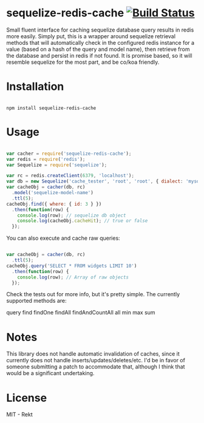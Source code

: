 sequelize-redis-cache [![Build Status](https://travis-ci.org/rfink/sequelize-redis-cache.svg?branch=master)](https://travis-ci.org/rfink/sequelize-redis-cache)
=====================

Small fluent interface for caching sequelize database query results in redis more easily.
Simply put, this is a wrapper around sequelize retrieval methods that will automatically
check in the configured redis instance for a value (based on a hash of the query and
model name), then retrieve from the database and persist in redis if not found.  It is
promise based, so it will resemble sequelize for the most part, and be co/koa friendly.

Installation
=====================

```

npm install sequelize-redis-cache

```

Usage
=====================

```javascript

var cacher = require('sequelize-redis-cache');
var redis = require('redis');
var Sequelize = require('sequelize');

var rc = redis.createClient(6379, 'localhost');
var db = new Sequelize('cache_tester', 'root', 'root', { dialect: 'mysql' });
var cacheObj = cacher(db, rc)
  .model('sequelize-model-name')
  .ttl(5);
cacheObj.find({ where: { id: 3 } })
  .then(function(row) {
    console.log(row); // sequelize db object
    console.log(cacheObj.cacheHit); // true or false
  });

```

You can also execute and cache raw queries:

```javascript

var cacheObj = cacher(db, rc)
  .ttl(5);
cacheObj.query('SELECT * FROM widgets LIMIT 10')
  .then(function(row) {
    console.log(row); // Array of raw objects
  });

```

Check the tests out for more info, but it's pretty simple.  The currently supported
methods are:

  query
  find
  findOne
  findAll
  findAndCountAll
  all
  min
  max
  sum

Notes
=====================

This library does not handle automatic invalidation of caches, since it currently does not handle inserts/updates/deletes/etc.  I'd be in favor of someone submitting a patch to accommodate that, although I think that would be a significant undertaking.

License
====================
MIT - Rekt

